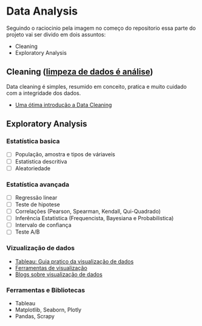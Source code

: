 # Data Analysis 

Seguindo o raciocinio pela imagem no começo do repositorio essa parte do projeto vai ser divido em dois assuntos: 
* Cleaning
* Exploratory Analysis

## Cleaning ([limpeza de dados é análise](https://counting.substack.com/p/data-cleaning-is-analysis-not-grunt))
Data cleaning é simples, resumido em conceito, pratica e muito cuidado com a integridade dos dados.
- [Uma ótima introdução a Data Cleaning](https://towardsdatascience.com/the-ultimate-guide-to-data-cleaning-3969843991d4)

## Exploratory Analysis
<h3>Estatística basica</h3>

- [ ] População, amostra e tipos de váriaveis
- [ ] Estatistica descritiva
- [ ] Aleatoriedade
<h3>Estatística avançada</h3>

- [ ] Regressão linear
- [ ] Teste de hipotese
- [ ] Correlações (Pearson, Spearman, Kendall, Qui-Quadrado)
- [ ] Inferência Estatística (Frequencista, Bayesiana e Probabilistica)
- [ ] Intervalo de confiança
- [ ] Teste A/B
<h3>Vizualização de dados</h3>

- [Tableau: Guia pratico da visualização de dados](https://www.tableau.com/pt-br/learn/articles/data-visualization)
- [Ferramentas de visualização](https://bigdata-madesimple.com/review-of-20-best-big-data-visualization-tools/)
- [Blogs sobre visualização de dados](https://www.tableau.com/pt-br/learn/articles/best-data-visualization-blogs)
<h3>Ferramentas e Bibliotecas</h3>

- Tableau
- Matplotlib, Seaborn, Plotly
- Pandas, Scrapy
